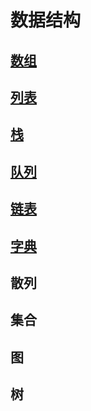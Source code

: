 # 数据结构

## [数组](./md/01.md)

## [列表](./md/02.md)

## [栈](./md/03.md)

## [队列](./md/04.md)

## [链表](./md/05.md)

## [字典](./md/06.md)

## 散列

## 集合

## 图

## 树
